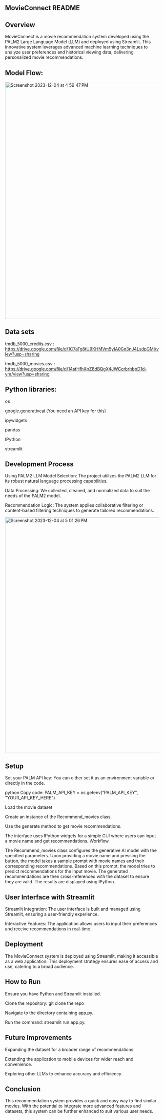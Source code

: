 ## MovieConnect README
## Overview
MovieConnect is a movie recommendation system developed using the PALM2 Large Language Model (LLM) and deployed using Streamlit. 
This innovative system leverages advanced machine learning techniques to analyze user preferences and historical viewing data, delivering personalized movie recommendations.

## Model Flow:

<img width="774" alt="Screenshot 2023-12-04 at 4 59 47 PM" src="https://github.com/shashankks0709/MovieConnect/assets/71184502/c2fba68c-233c-42c3-abf5-fc57179cb1bc">

## Data sets
tmdb_5000_credits.csv : https://drive.google.com/file/d/1C7aTg8tU9KHMVm5yIA0Gn3nJ4LsdpGMI/view?usp=sharing

tmdb_5000_movies.csv : https://drive.google.com/file/d/14stHfhXpZ8dBQgX4JWCcrbrhbpD1d-ym/view?usp=sharing

## Python libraries:
os

google.generativeai (You need an API key for this)

ipywidgets

pandas

IPython

streamlit 

## Development Process
Using PALM2 LLM
Model Selection: The project utilizes the PALM2 LLM for its robust natural language processing capabilities.

Data Processing: We collected, cleaned, and normalized data to suit the needs of the PALM2 model.

Recommendation Logic: The system applies collaborative filtering or content-based filtering techniques to generate tailored recommendations.

<img width="770" alt="Screenshot 2023-12-04 at 5 01 26 PM" src="https://github.com/shashankks0709/MovieConnect/assets/71184502/1b596891-454a-4abd-8d43-dd71758dbc2e">

## Setup

Set your PALM API key: You can either set it as an environment variable or directly in the code.

python Copy code: PALM_API_KEY = os.getenv("PALM_API_KEY", "YOUR_API_KEY_HERE")

Load the movie dataset

Create an instance of the Recommend_movies class.

Use the generate method to get movie recommendations.

The interface uses IPython widgets for a simple GUI where users can input a movie name and get recommendations.
Workflow

The Recommend_movies class configures the generative AI model with the specified parameters.
Upon providing a movie name and pressing the button, the model takes a sample prompt with movie names and their corresponding recommendations.
Based on this prompt, the model tries to predict recommendations for the input movie.
The generated recommendations are then cross-referenced with the dataset to ensure they are valid.
The results are displayed using IPython.


## User Interface with Streamlit
Streamlit Integration: The user interface is built and managed using Streamlit, ensuring a user-friendly experience.

Interactive Features: The application allows users to input their preferences and receive recommendations in real-time.
## Deployment
The MovieConnect system is deployed using Streamlit, making it accessible as a web application. This deployment strategy ensures ease of access and use, catering to a broad audience.

## How to Run
Ensure you have Python and Streamlit installed.

Clone the repository: git clone the repo

Navigate to the directory containing app.py.

Run the command: streamlit run app.py.

## Future Improvements
Expanding the dataset for a broader range of recommendations.

Extending the application to mobile devices for wider reach and convenience.

Exploring other LLMs to enhance accuracy and efficiency.


## Conclusion

This recommendation system provides a quick and easy way to find similar movies. With the potential to integrate more advanced features and datasets, this system can be further enhanced to suit various user needs.
